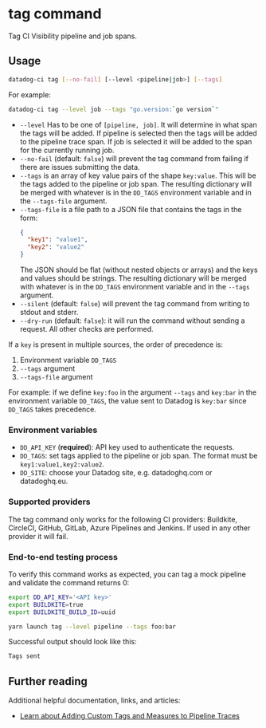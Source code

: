 # tag command

Tag CI Visibility pipeline and job spans.

## Usage

```bash
datadog-ci tag [--no-fail] [--level <pipeline|job>] [--tags]
```

For example:

```bash
datadog-ci tag --level job --tags "go.version:`go version`"
```

- `--level` Has to be one of `[pipeline, job]`. It will determine in what span the tags will be added. If pipeline
  is selected then the tags will be added to the pipeline trace span. If job is selected it will be added to the
  span for the currently running job.
- `--no-fail` (default: `false`) will prevent the tag command from failing if there are issues submitting the data.
- `--tags` is an array of key value pairs of the shape `key:value`. This will be the tags added to the pipeline or job span.
  The resulting dictionary will be merged with whatever is in the `DD_TAGS` environment variable and in the `--tags-file` argument.
- `--tags-file` is a file path to a JSON file that contains the tags in the form:
  ```json
  {
    "key1": "value1",
    "key2": "value2"
  }
  ```
  The JSON should be flat (without nested objects or arrays) and the keys and values should be strings.
  The resulting dictionary will be merged with whatever is in the `DD_TAGS` environment variable and in the `--tags` argument.
- `--silent` (default: `false`) will prevent the tag command from writing to stdout and stderr.
- `--dry-run` (default: `false`): it will run the command without sending a request. All other checks are performed.

If a `key` is present in multiple sources, the order of precedence is:
1. Environment variable `DD_TAGS`
2. `--tags` argument
3. `--tags-file` argument

For example: if we define `key:foo` in the argument `--tags` and `key:bar` in the environment variable `DD_TAGS`, the value sent to Datadog is `key:bar` since `DD_TAGS` takes precedence.

### Environment variables

- `DD_API_KEY` (**required**): API key used to authenticate the requests.
- `DD_TAGS`: set tags applied to the pipeline or job span. The format must be `key1:value1,key2:value2`.
- `DD_SITE`: choose your Datadog site, e.g. datadoghq.com or datadoghq.eu.

### Supported providers

The tag command only works for the following CI providers: Buildkite, CircleCI, GitHub, GitLab, Azure Pipelines and Jenkins. If used in
any other provider it will fail.

### End-to-end testing process

To verify this command works as expected, you can tag a mock pipeline and validate the command returns 0:

```bash
export DD_API_KEY='<API key>'
export BUILDKITE=true
export BUILDKITE_BUILD_ID=uuid

yarn launch tag --level pipeline --tags foo:bar
```

Successful output should look like this:

```bash
Tags sent
```

## Further reading

Additional helpful documentation, links, and articles:

- [Learn about Adding Custom Tags and Measures to Pipeline Traces][1]

[1]: https://docs.datadoghq.com/continuous_integration/pipelines/custom_tags_and_measures/

